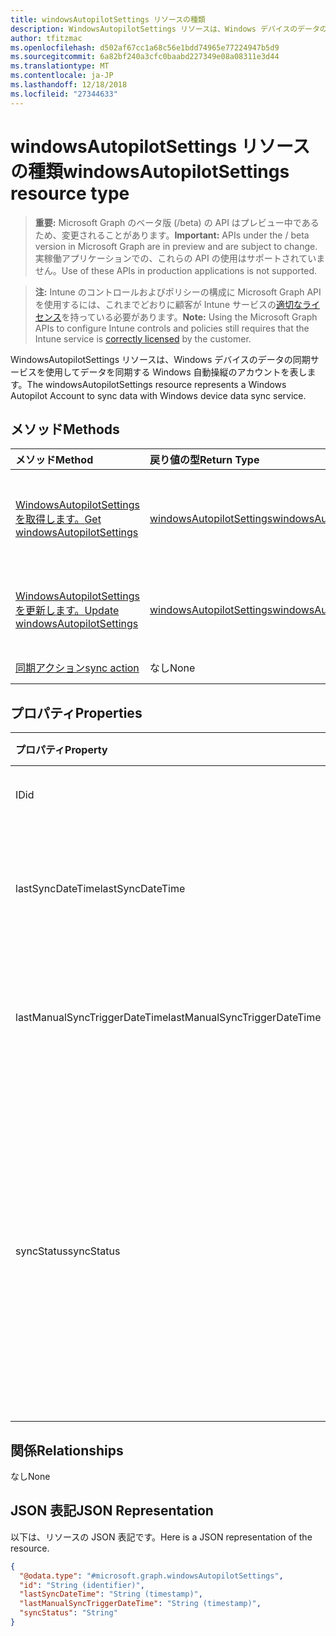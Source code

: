 ```yaml
---
title: windowsAutopilotSettings リソースの種類
description: WindowsAutopilotSettings リソースは、Windows デバイスのデータの同期サービスを使用してデータを同期する Windows 自動操縦のアカウントを表します。
author: tfitzmac
ms.openlocfilehash: d502af67cc1a68c56e1bdd74965e77224947b5d9
ms.sourcegitcommit: 6a82bf240a3cfc0baabd227349e08a08311e3d44
ms.translationtype: MT
ms.contentlocale: ja-JP
ms.lasthandoff: 12/18/2018
ms.locfileid: "27344633"
---
```

# <a name="windowsautopilotsettings-resource-type"></a><span data-ttu-id="b83b1-103">windowsAutopilotSettings リソースの種類</span><span class="sxs-lookup"><span data-stu-id="b83b1-103">windowsAutopilotSettings resource type</span></span>

> <span data-ttu-id="b83b1-104">**重要:** Microsoft Graph のベータ版 (/beta) の API はプレビュー中であるため、変更されることがあります。</span><span class="sxs-lookup"><span data-stu-id="b83b1-104">**Important:** APIs under the / beta version in Microsoft Graph are in preview and are subject to change.</span></span> <span data-ttu-id="b83b1-105">実稼働アプリケーションでの、これらの API の使用はサポートされていません。</span><span class="sxs-lookup"><span data-stu-id="b83b1-105">Use of these APIs in production applications is not supported.</span></span>

> <span data-ttu-id="b83b1-106">**注:** Intune のコントロールおよびポリシーの構成に Microsoft Graph API を使用するには、これまでどおりに顧客が Intune サービスの[適切なライセンス](https://go.microsoft.com/fwlink/?linkid=839381)を持っている必要があります。</span><span class="sxs-lookup"><span data-stu-id="b83b1-106">**Note:** Using the Microsoft Graph APIs to configure Intune controls and policies still requires that the Intune service is [correctly licensed](https://go.microsoft.com/fwlink/?linkid=839381) by the customer.</span></span>

<span data-ttu-id="b83b1-107">WindowsAutopilotSettings リソースは、Windows デバイスのデータの同期サービスを使用してデータを同期する Windows 自動操縦のアカウントを表します。</span><span class="sxs-lookup"><span data-stu-id="b83b1-107">The windowsAutopilotSettings resource represents a Windows Autopilot Account to sync data with Windows device data sync service.</span></span>
## <a name="methods"></a><span data-ttu-id="b83b1-108">メソッド</span><span class="sxs-lookup"><span data-stu-id="b83b1-108">Methods</span></span>
|<span data-ttu-id="b83b1-109">メソッド</span><span class="sxs-lookup"><span data-stu-id="b83b1-109">Method</span></span>|<span data-ttu-id="b83b1-110">戻り値の型</span><span class="sxs-lookup"><span data-stu-id="b83b1-110">Return Type</span></span>|<span data-ttu-id="b83b1-111">説明</span><span class="sxs-lookup"><span data-stu-id="b83b1-111">Description</span></span>|
|:---|:---|:---|
|[<span data-ttu-id="b83b1-112">WindowsAutopilotSettings を取得します。</span><span class="sxs-lookup"><span data-stu-id="b83b1-112">Get windowsAutopilotSettings</span></span>](../api/intune-enrollment-windowsautopilotsettings-get.md)|[<span data-ttu-id="b83b1-113">windowsAutopilotSettings</span><span class="sxs-lookup"><span data-stu-id="b83b1-113">windowsAutopilotSettings</span></span>](../resources/intune-enrollment-windowsautopilotsettings.md)|<span data-ttu-id="b83b1-114">[WindowsAutopilotSettings](../resources/intune-enrollment-windowsautopilotsettings.md)オブジェクトのプロパティと関係を参照してください。</span><span class="sxs-lookup"><span data-stu-id="b83b1-114">Read properties and relationships of the [windowsAutopilotSettings](../resources/intune-enrollment-windowsautopilotsettings.md) object.</span></span>|
|[<span data-ttu-id="b83b1-115">WindowsAutopilotSettings を更新します。</span><span class="sxs-lookup"><span data-stu-id="b83b1-115">Update windowsAutopilotSettings</span></span>](../api/intune-enrollment-windowsautopilotsettings-update.md)|[<span data-ttu-id="b83b1-116">windowsAutopilotSettings</span><span class="sxs-lookup"><span data-stu-id="b83b1-116">windowsAutopilotSettings</span></span>](../resources/intune-enrollment-windowsautopilotsettings.md)|<span data-ttu-id="b83b1-117">[WindowsAutopilotSettings](../resources/intune-enrollment-windowsautopilotsettings.md)オブジェクトのプロパティを更新します。</span><span class="sxs-lookup"><span data-stu-id="b83b1-117">Update the properties of a [windowsAutopilotSettings](../resources/intune-enrollment-windowsautopilotsettings.md) object.</span></span>|
|[<span data-ttu-id="b83b1-118">同期アクション</span><span class="sxs-lookup"><span data-stu-id="b83b1-118">sync action</span></span>](../api/intune-enrollment-windowsautopilotsettings-sync.md)|<span data-ttu-id="b83b1-119">なし</span><span class="sxs-lookup"><span data-stu-id="b83b1-119">None</span></span>|<span data-ttu-id="b83b1-120">まだ文書化されていません</span><span class="sxs-lookup"><span data-stu-id="b83b1-120">Not yet documented</span></span>|

## <a name="properties"></a><span data-ttu-id="b83b1-121">プロパティ</span><span class="sxs-lookup"><span data-stu-id="b83b1-121">Properties</span></span>
|<span data-ttu-id="b83b1-122">プロパティ</span><span class="sxs-lookup"><span data-stu-id="b83b1-122">Property</span></span>|<span data-ttu-id="b83b1-123">種類</span><span class="sxs-lookup"><span data-stu-id="b83b1-123">Type</span></span>|<span data-ttu-id="b83b1-124">説明</span><span class="sxs-lookup"><span data-stu-id="b83b1-124">Description</span></span>|
|:---|:---|:---|
|<span data-ttu-id="b83b1-125">ID</span><span class="sxs-lookup"><span data-stu-id="b83b1-125">id</span></span>|<span data-ttu-id="b83b1-126">String</span><span class="sxs-lookup"><span data-stu-id="b83b1-126">String</span></span>|<span data-ttu-id="b83b1-127">オブジェクトの GUID</span><span class="sxs-lookup"><span data-stu-id="b83b1-127">The GUID for the object</span></span>|
|<span data-ttu-id="b83b1-128">lastSyncDateTime</span><span class="sxs-lookup"><span data-stu-id="b83b1-128">lastSyncDateTime</span></span>|<span data-ttu-id="b83b1-129">DateTimeOffset</span><span class="sxs-lookup"><span data-stu-id="b83b1-129">DateTimeOffset</span></span>|<span data-ttu-id="b83b1-130">最後のデータは、DDS のサービスでの日付の時刻を同期します。</span><span class="sxs-lookup"><span data-stu-id="b83b1-130">Last data sync date time with DDS service.</span></span>|
|<span data-ttu-id="b83b1-131">lastManualSyncTriggerDateTime</span><span class="sxs-lookup"><span data-stu-id="b83b1-131">lastManualSyncTriggerDateTime</span></span>|<span data-ttu-id="b83b1-132">DateTimeOffset</span><span class="sxs-lookup"><span data-stu-id="b83b1-132">DateTimeOffset</span></span>|<span data-ttu-id="b83b1-133">最後のデータは、DDS のサービスでの日付の時刻を同期します。</span><span class="sxs-lookup"><span data-stu-id="b83b1-133">Last data sync date time with DDS service.</span></span>|
|<span data-ttu-id="b83b1-134">syncStatus</span><span class="sxs-lookup"><span data-stu-id="b83b1-134">syncStatus</span></span>|[<span data-ttu-id="b83b1-135">windowsAutopilotSyncStatus</span><span class="sxs-lookup"><span data-stu-id="b83b1-135">windowsAutopilotSyncStatus</span></span>](../resources/intune-enrollment-windowsautopilotsyncstatus.md)|<span data-ttu-id="b83b1-136">デバイスのデータ同期 (DDS) のサービスとの同期のステータスを示します。</span><span class="sxs-lookup"><span data-stu-id="b83b1-136">Indicates the status of sync with Device data sync (DDS) service.</span></span> <span data-ttu-id="b83b1-137">可能な値は、`unknown`、`inProgress`、`completed`、`failed` です。</span><span class="sxs-lookup"><span data-stu-id="b83b1-137">Possible values are: `unknown`, `inProgress`, `completed`, `failed`.</span></span>|

## <a name="relationships"></a><span data-ttu-id="b83b1-138">関係</span><span class="sxs-lookup"><span data-stu-id="b83b1-138">Relationships</span></span>
<span data-ttu-id="b83b1-139">なし</span><span class="sxs-lookup"><span data-stu-id="b83b1-139">None</span></span>
## <a name="json-representation"></a><span data-ttu-id="b83b1-140">JSON 表記</span><span class="sxs-lookup"><span data-stu-id="b83b1-140">JSON Representation</span></span>
<span data-ttu-id="b83b1-141">以下は、リソースの JSON 表記です。</span><span class="sxs-lookup"><span data-stu-id="b83b1-141">Here is a JSON representation of the resource.</span></span>
<!-- {
  "blockType": "resource",
  "keyProperty": "id",
  "@odata.type": "microsoft.graph.windowsAutopilotSettings"
}
-->
``` json
{
  "@odata.type": "#microsoft.graph.windowsAutopilotSettings",
  "id": "String (identifier)",
  "lastSyncDateTime": "String (timestamp)",
  "lastManualSyncTriggerDateTime": "String (timestamp)",
  "syncStatus": "String"
}
```





